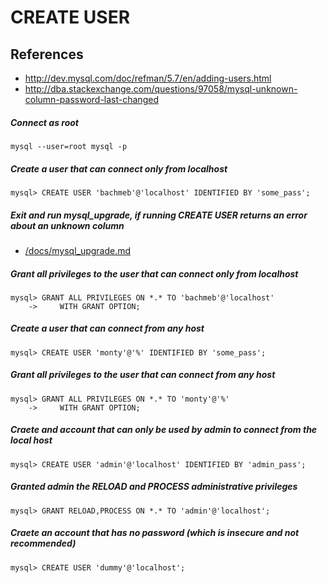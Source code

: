 # CREATE USER

## References
* http://dev.mysql.com/doc/refman/5.7/en/adding-users.html
* http://dba.stackexchange.com/questions/97058/mysql-unknown-column-password-last-changed

##### Connect as root
```
mysql --user=root mysql -p
```

##### Create a user that can connect only from localhost
```
mysql> CREATE USER 'bachmeb'@'localhost' IDENTIFIED BY 'some_pass';
```

##### Exit and run mysql_upgrade, if running CREATE USER returns an error about an unknown column
* [/docs/mysql_upgrade.md](/docs/mysql_upgrade.md)

##### Grant all privileges to the user that can connect only from localhost
```
mysql> GRANT ALL PRIVILEGES ON *.* TO 'bachmeb'@'localhost'
    ->     WITH GRANT OPTION;
```

##### Create a user that can connect from any host
```
mysql> CREATE USER 'monty'@'%' IDENTIFIED BY 'some_pass';
```

##### Grant all privileges to the user that can connect from any host
```
mysql> GRANT ALL PRIVILEGES ON *.* TO 'monty'@'%'
    ->     WITH GRANT OPTION;
```

##### Craete and account that can only be used by admin to connect from the local host
```
mysql> CREATE USER 'admin'@'localhost' IDENTIFIED BY 'admin_pass';
```

##### Granted admin the RELOAD and PROCESS administrative privileges
```
mysql> GRANT RELOAD,PROCESS ON *.* TO 'admin'@'localhost';
```

##### Craete an account that has no password (which is insecure and not recommended)
```
mysql> CREATE USER 'dummy'@'localhost';
```
